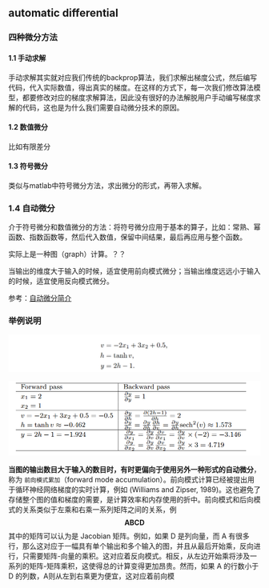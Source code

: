 ## automatic differential

### 四种微分方法

#### 1.1 手动求解

手动求解其实就对应我们传统的backprop算法，我们求解出梯度公式，然后编写代码，代入实际数值，得出真实的梯度。在这样的方式下，每一次我们修改算法模型，都要修改对应的梯度求解算法，因此没有很好的办法解脱用户手动编写梯度求解的代码，这也是为什么我们需要自动微分技术的原因。

#### 1.2 数值微分

比如有限差分

#### 1.3 符号微分

类似与matlab中符号微分方法，求出微分的形式，再带入求解。



### 1.4 自动微分

介于符号微分和数值微分的方法：将符号微分应用于基本的算子，比如：常熟、幂函数、指数函数等，然后代入数值，保留中间结果，最后再应用与整个函数。

实际上是一种图（graph）计算。？？



当输出的维度大于输入的时候，适宜使用前向模式微分；当输出维度远远小于输入的时候，适宜使用反向模式微分。

参考：[自动微分简介](https://blog.csdn.net/aws3217150/article/details/70214422)

### 举例说明

![image-20200708150117278](../imags/image-20200708150117278.png)

![image-20200708150133242](../imags/image-20200708150133242.png)



**当图的输出数目大于输入的数目时，有时更偏向于使用另外一种形式的自动微分**，称为 `前向模式累加`（forward mode accumulation）。前向模式计算已经被提出用于循环神经网络梯度的实时计算，例如 (Williams and Zipser, 1989)。这也避免了存储整个图的值和梯度的需要，是计算效率和内存使用的折中。前向模式和后向模式的关系类似于左乘和右乘一系列矩阵之间的关系，例  
$$
\boldsymbol{ABCD}
$$
其中的矩阵可以认为是 Jacobian 矩阵。例如，如果 D 是列向量，而 A 有很多行，那么这对应于一幅具有单个输出和多个输入的图，并且从最后开始乘，反向进行，只需要矩阵-向量的乘积。这对应着反向模式。相反，从左边开始乘将涉及一系列的矩阵-矩阵乘积，这使得总的计算变得更加昂贵。然而，如果 A 的行数小于 D 的列数，A则从左到右乘更为便宜，这对应着前向模    